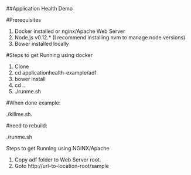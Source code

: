 ##Application Health Demo

#Prerequisites 
1.  Docker installed or nginx/Apache Web Server
2. Node.js v0.12.* (I recommend installing nvm to manage node versions)
3. Bower installed locally

#Steps to get Running using docker 
1. Clone
2. cd applicationhealth-example/adf
3. bower install
4. cd ..
5. ./runme.sh

#When done example:

./killme.sh. 

#need to rebuild:

./runme.sh


Steps to get Running using NGINX/Apache
1. Copy adf folder to Web Server root. 
2. Goto http://url-to-location-root/sample